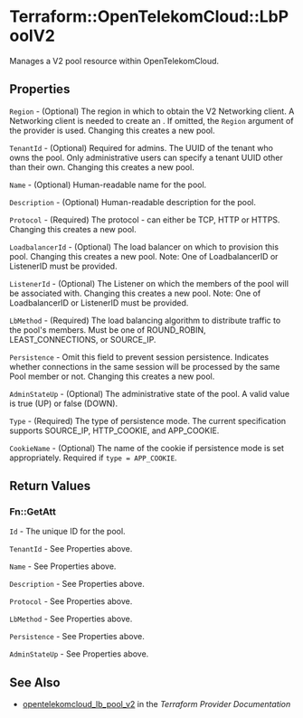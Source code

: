 # Terraform::OpenTelekomCloud::LbPoolV2

Manages a V2 pool resource within OpenTelekomCloud.

## Properties

`Region` - (Optional) The region in which to obtain the V2 Networking client. A Networking client is needed to create an . If omitted, the `Region` argument of the provider is used. Changing this creates a new pool.

`TenantId` - (Optional) Required for admins. The UUID of the tenant who owns the pool.  Only administrative users can specify a tenant UUID other than their own. Changing this creates a new pool.

`Name` - (Optional) Human-readable name for the pool.

`Description` - (Optional) Human-readable description for the pool.

`Protocol` - (Required) The protocol - can either be TCP, HTTP or HTTPS. Changing this creates a new pool.

`LoadbalancerId` - (Optional) The load balancer on which to provision this pool. Changing this creates a new pool. Note:  One of LoadbalancerID or ListenerID must be provided.

`ListenerId` - (Optional) The Listener on which the members of the pool will be associated with. Changing this creates a new pool. Note:  One of LoadbalancerID or ListenerID must be provided.

`LbMethod` - (Required) The load balancing algorithm to distribute traffic to the pool's members. Must be one of ROUND_ROBIN, LEAST_CONNECTIONS, or SOURCE_IP.

`Persistence` - Omit this field to prevent session persistence.  Indicates whether connections in the same session will be processed by the same Pool member or not. Changing this creates a new pool.

`AdminStateUp` - (Optional) The administrative state of the pool. A valid value is true (UP) or false (DOWN).

`Type` - (Required) The type of persistence mode. The current specification supports SOURCE_IP, HTTP_COOKIE, and APP_COOKIE.

`CookieName` - (Optional) The name of the cookie if persistence mode is set appropriately. Required if `type = APP_COOKIE`.


## Return Values

### Fn::GetAtt

`Id` - The unique ID for the pool.

`TenantId` - See Properties above.

`Name` - See Properties above.

`Description` - See Properties above.

`Protocol` - See Properties above.

`LbMethod` - See Properties above.

`Persistence` - See Properties above.

`AdminStateUp` - See Properties above.

## See Also

* [opentelekomcloud_lb_pool_v2](https://www.terraform.io/docs/providers/opentelekomcloud/r/lb_pool_v2.html) in the _Terraform Provider Documentation_